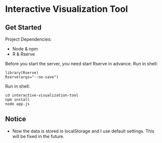 # Interactive Visualization Tool

## Get Started
Project Dependencies:
* Node & npm
* R & Rserve

Before you start the server, you need start Rserve in advance.
Run in shell:
```
library(Rserve)
Rserve(args="--no-save")
```
Run in shell:
```shell
cd interactive-visualization-tool
npm install
node app.js
```

## Notice
* Now the data is stored in localStorage and I use default settings. This will be fixed in the future.